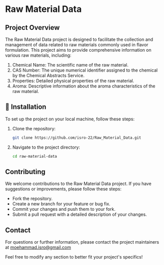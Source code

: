 # Raw Material Data

## Project Overview

The Raw Material Data project is designed to facilitate the collection and management of data related to raw materials commonly used in flavor formulation. This project aims to provide comprehensive information on various raw materials, including:

1. Chemical Name: The scientific name of the raw material. 
2. CAS Number: The unique numerical identifier assigned to the chemical by the Chemical Abstracts Service. 
3. Properties: Detailed physical properties of the raw material. 
4. Aroma: Descriptive information about the aroma characteristics of the raw material.

## 📌 Installation
To set up the project on your local machine, follow these steps:

1. Clone the repository:
   ```bash
   git clone https://github.com/isro-22/Raw_Material_Data.git

2. Navigate to the project directory:

   ```bash
   cd raw-material-data

## Contributing
We welcome contributions to the Raw Material Data project. If you have suggestions or improvements, please follow these steps:

* Fork the repository.
* Create a new branch for your feature or bug fix.
* Commit your changes and push them to your fork.
* Submit a pull request with a detailed description of your changes.

## Contact
For questions or further information, please contact the project maintainers at 
moehammad.isro@gmail.com

Feel free to modify any section to better fit your project's specifics!